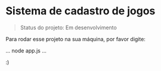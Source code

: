 # Sistema de cadastro de jogos

> Status do projeto: Em desenvolvimento

Para rodar esse projeto na sua máquina, por favor digite:

...
node app.js
...

:)